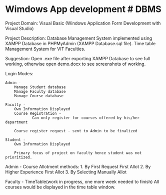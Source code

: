 # Wimdows App development # DBMS


Project Domain:
	Visual Basic (Windows Application Form Development with Visual Studio)

Project Description:
	Database Management System implemented using XAMPP Database in PHPMyAdmin (XAMPP Database.sql file).
	Time table Management System for VIT Faculties.

Suggestion:
	Open .exe file after exporting XAMPP Database to see full working, otherwise
	open demo.docx to see screenshots of working.

Login Modes:

	Admin - 
		Manage Student database
		Manage Faculty database
		Manage Course database
	
	Faculty - 
		Own Information Displayed
		Course Registration - 	
				Can only register for courses offered by his/her department

		Course register request - sent to Admin to be finalized
	
	Student - 
		Own Information Displayed
		
		Primary focus of project on faculty hence student was not prioritized.


Admin - 
	Course Allotment methods:
		1. By First Request First Allot
		2. By Higher Experience First Allot
		3. By Selecting Manually Allot

Faculty -
	TimeTable(work in progress, one more week needed to finish)
		All courses would be displayed in the time table window.
		
